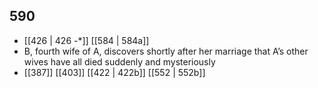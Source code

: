 ## 590
- [[426 | 426 -*]] [[584 | 584a]] 
- B, fourth wife of A, discovers shortly after her marriage that A’s other wives have all died suddenly and mysteriously
- [[387]] [[403]] [[422 | 422b]] [[552 | 552b]] 


